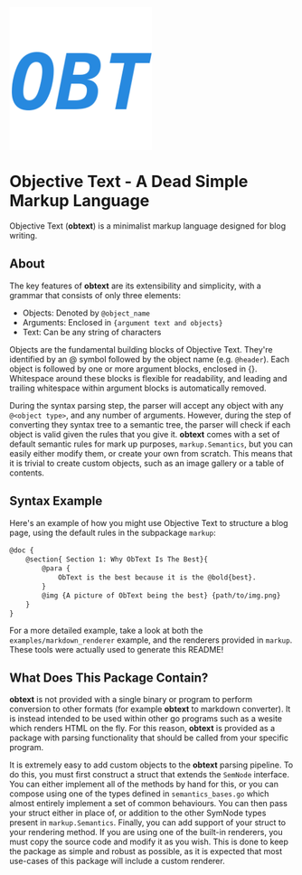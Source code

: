 
<img alt="icon" src="./icon.png" width=50% align="center"/>

# Objective Text - A Dead Simple Markup Language

Objective Text (**obtext**) is a minimalist markup language designed for blog writing.

## About

The key features of **obtext** are its extensibility and simplicity, with a grammar that consists of only three elements:
				
 - Objects: Denoted by `@object_name`
 - Arguments: Enclosed in `{argument text and objects}`
 - Text: Can be any string of characters


Objects are the fundamental building blocks of Objective Text. They're identified by an @ symbol followed by the object name (e.g. `@header`). Each object is followed by one or more argument blocks, enclosed in {}. Whitespace around these blocks is flexible for readability, and leading and trailing whitespace within argument blocks is automatically removed.

During the syntax parsing step, the parser will accept any object with any `@<object type>`, and any number of arguments. However, during the step of converting they syntax tree to a semantic tree, the parser will check if each object is valid given the rules that you give it. **obtext** comes with a set of default semantic rules for mark up purposes, `markup.Semantics`, but you can easily either modify them, or create your own from scratch. This means that it is trivial to create custom objects, such as an image gallery or a table of contents.

## Syntax Example

Here's an example of how you might use Objective Text to structure a blog page, using the default rules in the subpackage `markup`:
```obt
@doc {
    @section{ Section 1: Why ObText Is The Best}{
        @para {
            ObText is the best because it is the @bold{best}.
        }
        @img {A picture of ObText being the best} {path/to/img.png}
    }
}
```

For a more detailed example, take a look at both the `examples/markdown_renderer` example, and the renderers provided in `markup`. These tools were actually used to generate this README!

## What Does This Package Contain?

**obtext** is not provided with a single binary or program to perform conversion to other formats (for example **obtext** to markdown converter). It is instead intended to be used within other go programs such as a wesite which renders HTML on the fly. For this reason, **obtext** is provided as a package with parsing functionality that should be called from your specific program.

It is extremely easy to add custom objects to the **obtext** parsing pipeline. To do this, you must first construct a struct that extends the `SemNode` interface. You can either implement all of the methods by hand for this, or you can compose using one of the types defined in `semantics_bases.go` which almost entirely implement a set of common behaviours. You can then pass your struct either in place of, or addition to the other SymNode types present in `markup.Semantics`. Finally, you can add support of your struct to your rendering method. If you are using one of the built-in renderers, you must copy the source code and modify it as you wish. This is done to keep the package as simple and robust as possible, as it is expected that most use-cases of this package will include a custom renderer.
